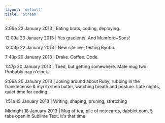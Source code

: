 ```yaml
--- 
layout: 'default'
title: 'Stream'
---
```


<p class="lead"><i class="icon-quote-left icon-large"></i> 2:09a 23 January 2013 | Eating brats, coding, deploying.</p>

12:09a 23 January 2013 | Yes gradients! And Mumford+Sons!

12:03p 22 January 2013 | New site live, testing Byobu.

7:43p 20 January 2013 | Drake. Coffee. Code.

1:47p 20 January 2013 | Tired, but getting somewhere. Mate mug two. Probably nap o'clock.

2:09a 20 January 2013 | Joking around about Ruby, rubbing in the frankincense & myrrh shea butter, watching breath and posture. Late nights, quiet time for coding.

1:51a 19 January 2013 | Writing, shaping, pruning, stretching

Midnight 18 January 2013 | Mug of tea, pile of notecards, dabblet.com, 5 tabs open in Sublime Text. It's that time.
